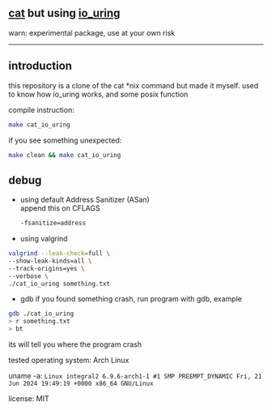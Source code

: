 <a href="https://www.gnu.org/software/coreutils/manual/coreutils.html#cat-invocation">cat</a> but using <a href="https://kernel.dk/io_uring.pdf">io_uring</a>
--
warn: experimental package, use at your own risk

---

introduction
-
this repository is a clone of the cat *nix command but made it myself.
used to know how io_uring works, and some posix function

compile instruction:
```sh
make cat_io_uring
```

if you see something unexpected:
```sh
make clean && make cat_io_uring
```

debug
-
- using default Address Sanitizer (ASan)<br>
append this on CFLAGS 
  ```sh
  -fsanitize=address
  ```

- using valgrind
 ```sh
 valgrind --leak-check=full \
 --show-leak-kinds=all \
 --track-origins=yes \
 --verbose \
 ./cat_io_uring something.txt
 ```

- gdb
 if you found something crash, run program with gdb, example 

 ```sh
 gdb ./cat_io_uring
 > r something.txt
 > bt
 ```
 its will tell you where the program crash

tested operating system:
Arch Linux

uname -a:
```Linux integral2 6.9.6-arch1-1 #1 SMP PREEMPT_DYNAMIC Fri, 21 Jun 2024 19:49:19 +0000 x86_64 GNU/Linux```

license: MIT